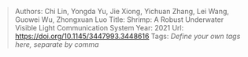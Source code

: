 > Authors: Chi Lin, Yongda Yu, Jie Xiong, Yichuan Zhang, Lei Wang, Guowei Wu, Zhongxuan Luo
> Title: Shrimp: A Robust Underwater Visible Light Communication System
> Year: 2021
> Url: https://doi.org/10.1145/3447993.3448616
> Tags: *Define your own tags here, separate by comma*